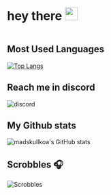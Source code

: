 <h1>
  hey there
  <img src="https://media.giphy.com/media/hvRJCLFzcasrR4ia7z/giphy.gif" width="30px"/>
</h1>

<img src="https://komarev.com/ghpvc/?username=madskullkoa&style=flat-square&color=blue" alt=""/>

## Most Used Languages
[![Top Langs](https://github-readme-stats.vercel.app/api/top-langs/?username=madskullkoa)](https://github.com/anuraghazra/github-readme-stats)

## Reach me in discord
![discord](https://discord.c99.nl/widget/theme-1/372704903736328192.png)


## My Github stats
![madskullkoa's GitHub stats](https://github-readme-stats.vercel.app/api?username=madskullkoa&count_private=true&show_icons=true&theme=tokyonight)

## Scrobbles 🎧
![Scrobbles](https://spotify-recently-played-readme.vercel.app/api?user=fpro7txyohhhu3evhiwzifdv3)
